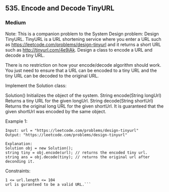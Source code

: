 ## 535. Encode and Decode TinyURL
### Medium

Note: This is a companion problem to the System Design problem: Design TinyURL.
TinyURL is a URL shortening service where you enter a URL such as https://leetcode.com/problems/design-tinyurl and it returns a short URL such as http://tinyurl.com/4e9iAk. Design a class to encode a URL and decode a tiny URL.

There is no restriction on how your encode/decode algorithm should work. You just need to ensure that a URL can be encoded to a tiny URL and the tiny URL can be decoded to the original URL.

Implement the Solution class:

Solution() Initializes the object of the system.
String encode(String longUrl) Returns a tiny URL for the given longUrl.
String decode(String shortUrl) Returns the original long URL for the given shortUrl. It is guaranteed that the given shortUrl was encoded by the same object.
 

Example 1:
```
Input: url = "https://leetcode.com/problems/design-tinyurl"
Output: "https://leetcode.com/problems/design-tinyurl"

Explanation:
Solution obj = new Solution();
string tiny = obj.encode(url); // returns the encoded tiny url.
string ans = obj.decode(tiny); // returns the original url after deconding it.
 ```

Constraints:
```
1 <= url.length <= 104
url is guranteed to be a valid URL.```